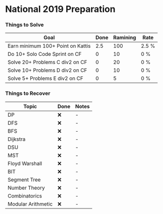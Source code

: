 # National 2019 Preparation

### Things to Solve
| Goal | Done  | Ramining | Rate |
| --- | --- | --- | --- |
| Earn minimum 100+ Point on Kattis | 2.5 | 100 | 2.5 % |
| Do 10+ Solo Code Sprint on CF | 0 | 10 | 0 % |
| Solve 20+ Problems C div2 on CF | 0 | 20 | 0 % |
| Solve 10+ Problems D div2 on CF | 0 | 10 | 0 % |
| Solve 5+ Problems E div2 on CF | 0 | 5 | 0 % |

### Things to Recover
| Topic | Done  | Notes |
| --- | --- | --- |
| DP  | :x: | - |
| DFS  | :x: | - |
| BFS  | :x: | - |
| Dijkstra  | :x: | - |
| DSU  | :x: | - |
| MST  | :x: | - |
| Floyd Warshall  | :x: | - |
| BIT  | :x: | - |
| Segment Tree  | :x: | - |
| Number Theory  | :x: | - |
| Combinatorics  | :x: | - |
| Modular Arithmetic  | :x: | - |
